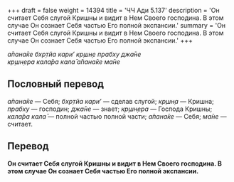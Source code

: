 +++
draft = false
weight = 14394
title = 'ЧЧ Ади 5.137'
description = 'Он считает Себя слугой Кришны и видит в Нем Своего господина. В этом случае Он сознает Себя частью Его полной экспансии.'
summary = 'Он считает Себя слугой Кришны и видит в Нем Своего господина. В этом случае Он сознает Себя частью Его полной экспансии.'
+++

_а̄пана̄ке бхр̣тйа кари’ кр̣шн̣е прабху джа̄не  
кр̣шн̣ера кала̄ра кала̄ а̄пана̄ке ма̄не_

## Пословный перевод

_а̄пана̄ке_ — Себя; _бхр̣тйа_ _кари’_ — сделав слугой; _кр̣шн̣а_ — Кришна; _прабху_ — господин; _джа̄не_ — знает; _кр̣шн̣ера_ — Господа Кришны; _кала̄ра_ _кала̄_ — полной частью полной части; _а̄пана̄ке_ — Себя; _ма̄не_ — считает.

## Перевод

**Он считает Себя слугой Кришны и видит в Нем Своего господина. В этом случае Он сознает Себя частью Его полной экспансии.**
